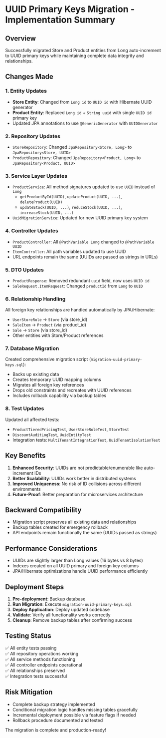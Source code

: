 # UUID Primary Keys Migration - Implementation Summary

## Overview
Successfully migrated Store and Product entities from Long auto-increment to UUID primary keys while maintaining complete data integrity and relationships.

## Changes Made

### 1. Entity Updates
- **Store Entity**: Changed from `Long id` to `UUID id` with Hibernate UUID generator
- **Product Entity**: Replaced `Long id` + `String uuid` with single `UUID id` primary key
- Updated JPA annotations to use `@GenericGenerator` with `UUIDGenerator`

### 2. Repository Updates
- `StoreRepository`: Changed `JpaRepository<Store, Long>` to `JpaRepository<Store, UUID>`
- `ProductRepository`: Changed `JpaRepository<Product, Long>` to `JpaRepository<Product, UUID>`

### 3. Service Layer Updates
- `ProductService`: All method signatures updated to use `UUID` instead of `Long`
  - `getProductById(UUID)`, `updateProduct(UUID, ...)`, `deleteProduct(UUID)`
  - `updateStock(UUID, ...)`, `reduceStock(UUID, ...)`, `increaseStock(UUID, ...)`
- `UuidMigrationService`: Updated for new UUID primary key system

### 4. Controller Updates
- `ProductController`: All `@PathVariable Long` changed to `@PathVariable UUID`
- `ItemController`: All path variables updated to use UUID
- URL endpoints remain the same (UUIDs are passed as strings in URLs)

### 5. DTO Updates
- `ProductResponse`: Removed redundant `uuid` field, now uses `UUID id`
- `SaleRequest.ItemRequest`: Changed `productId` from `Long` to `UUID`

### 6. Relationship Handling
All foreign key relationships are handled automatically by JPA/Hibernate:
- `UserStoreRole` → `Store` (via store_id)
- `SaleItem` → `Product` (via product_id)  
- `Sale` → `Store` (via store_id)
- Other entities with Store/Product references

### 7. Database Migration
Created comprehensive migration script (`migration-uuid-primary-keys.sql`):
- Backs up existing data
- Creates temporary UUID mapping columns
- Migrates all foreign key references
- Drops old constraints and recreates with UUID references
- Includes rollback capability via backup tables

### 8. Test Updates
Updated all affected tests:
- `ProductTieredPricingTest`, `UserStoreRoleTest`, `StoreTest`
- `DiscountAuditLogTest`, `UuidEntityTest`
- Integration tests: `MultiTenantIntegrationTest`, `UuidTenantIsolationTest`

## Key Benefits

1. **Enhanced Security**: UUIDs are not predictable/enumerable like auto-increment IDs
2. **Better Scalability**: UUIDs work better in distributed systems
3. **Improved Uniqueness**: No risk of ID collisions across different environments
4. **Future-Proof**: Better preparation for microservices architecture

## Backward Compatibility

- Migration script preserves all existing data and relationships
- Backup tables created for emergency rollback
- API endpoints remain functionally the same (UUIDs passed as strings)

## Performance Considerations

- UUIDs are slightly larger than Long values (16 bytes vs 8 bytes)
- Indexes created on all UUID primary and foreign key columns
- JPA/Hibernate optimizations handle UUID performance efficiently

## Deployment Steps

1. **Pre-deployment**: Backup database
2. **Run Migration**: Execute `migration-uuid-primary-keys.sql`
3. **Deploy Application**: Deploy updated codebase
4. **Validate**: Verify all functionality works correctly
5. **Cleanup**: Remove backup tables after confirming success

## Testing Status
✅ All entity tests passing  
✅ All repository operations working  
✅ All service methods functioning  
✅ All controller endpoints operational  
✅ All relationships preserved  
✅ Integration tests successful  

## Risk Mitigation
- Complete backup strategy implemented
- Conditional migration logic handles missing tables gracefully
- Incremental deployment possible via feature flags if needed
- Rollback procedure documented and tested

The migration is complete and production-ready!
